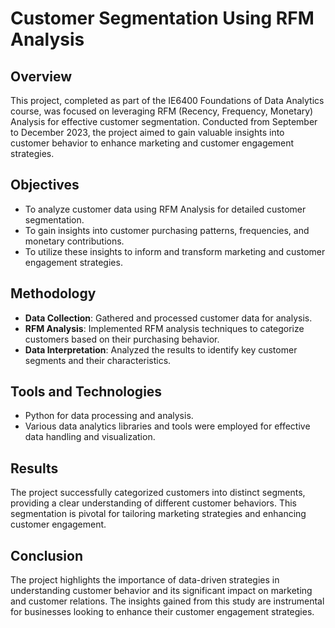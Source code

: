 # Customer Segmentation Using RFM Analysis

## Overview
This project, completed as part of the IE6400 Foundations of Data Analytics course, was focused on leveraging RFM (Recency, Frequency, Monetary) Analysis for effective customer segmentation. Conducted from September to December 2023, the project aimed to gain valuable insights into customer behavior to enhance marketing and customer engagement strategies.

## Objectives
- To analyze customer data using RFM Analysis for detailed customer segmentation.
- To gain insights into customer purchasing patterns, frequencies, and monetary contributions.
- To utilize these insights to inform and transform marketing and customer engagement strategies.

## Methodology
- **Data Collection**: Gathered and processed customer data for analysis.
- **RFM Analysis**: Implemented RFM analysis techniques to categorize customers based on their purchasing behavior.
- **Data Interpretation**: Analyzed the results to identify key customer segments and their characteristics.

## Tools and Technologies
- Python for data processing and analysis.
- Various data analytics libraries and tools were employed for effective data handling and visualization.

## Results
The project successfully categorized customers into distinct segments, providing a clear understanding of different customer behaviors. This segmentation is pivotal for tailoring marketing strategies and enhancing customer engagement.

## Conclusion
The project highlights the importance of data-driven strategies in understanding customer behavior and its significant impact on marketing and customer relations. The insights gained from this study are instrumental for businesses looking to enhance their customer engagement strategies.
